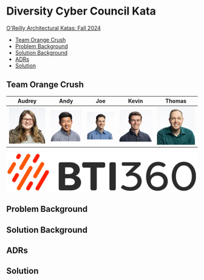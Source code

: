 # Diversity Cyber Council Kata

[O'Reilly Architectural Katas: Fall 2024](https://www.oreilly.com/live-events/architectural-katas-fall-2024/0642572006974/0642572006973/)

- [Team Orange Crush](#team-orange-crush)
- [Problem Background](#problem-background)
- [Solution Background](#solution-background)
- [ADRs](#adrs)
- [Solution](#solution)

## Team Orange Crush

|Audrey|Andy|Joe|Kevin|Thomas|
|---|---|---|---|---|
|![Audrey](images/White_Audrey_sq.jpeg)|![Andy](images/Han_Andy_sq.jpg)|![Joe](images/Kurzman_Joe_sq.jpeg)|![Kevin](images/Melloy_Kevin_sq.jpeg)|![Thomas](images/Schellenberg_Thomas_sq.jpeg)|

[![BTI360](images/01_BTI360_Primary_Logo.jpg)](https://www.bti360.com/)

## Problem Background

## Solution Background

## ADRs

## Solution
